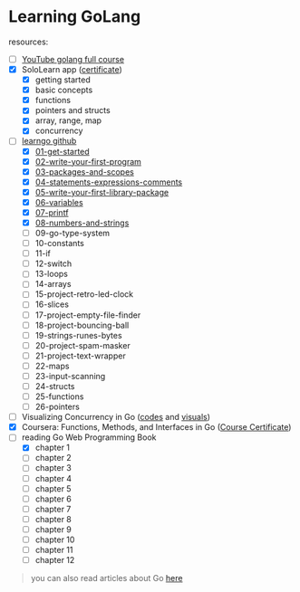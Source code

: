 # Learning GoLang

resources:

- [ ] [YouTube golang full course](https://www.youtube.com/watch?v=yyUHQIec83I&t=1528s)
- [x] SoloLearn app ([certificate](https://www.sololearn.com/Certificate/CT-C8VXYZWC/png))
    - [x] getting started
    - [x] basic concepts
    - [x] functions
    - [x] pointers and structs
    - [x] array, range, map
    - [x] concurrency
- [ ] [learngo github](https://github.com/inancgumus/learngo)
    - [x] [01-get-started](./01-get-started)
    - [x] [02-write-your-first-program](./02-write-your-first-program)
    - [x] [03-packages-and-scopes](./03-packages-and-scopes)
    - [x] [04-statements-expressions-comments](./04-statements-expressions-comments)
    - [x] [05-write-your-first-library-package](./05-write-your-first-library-package)
    - [x] [06-variables](./06-variables)
    - [x] [07-printf](./07-printf)
    - [x] [08-numbers-and-strings](./08-numbers-and-strings)
    - [ ] 09-go-type-system
    - [ ] 10-constants
    - [ ] 11-if
    - [ ] 12-switch
    - [ ] 13-loops
    - [ ] 14-arrays
    - [ ] 15-project-retro-led-clock
    - [ ] 16-slices
    - [ ] 17-project-empty-file-finder
    - [ ] 18-project-bouncing-ball
    - [ ] 19-strings-runes-bytes
    - [ ] 20-project-spam-masker
    - [ ] 21-project-text-wrapper
    - [ ] 22-maps
    - [ ] 23-input-scanning
    - [ ] 24-structs
    - [ ] 25-functions
    - [ ] 26-pointers
- [ ] Visualizing Concurrency in Go ([codes](https://divan.dev/talks/2016/lviv/index.html#/)
  and [visuals](https://divan.dev/posts/go_concurrency_visualize/))
- [x] Coursera: Functions, Methods, and Interfaces in
  Go ([Course Certificate](https://www.coursera.org/account/accomplishments/verify/6LTMNRGVUMZJ))
- [ ] reading Go Web Programming Book
    - [x] chapter 1
    - [ ] chapter 2
    - [ ] chapter 3
    - [ ] chapter 4
    - [ ] chapter 5
    - [ ] chapter 6
    - [ ] chapter 7
    - [ ] chapter 8
    - [ ] chapter 9
    - [ ] chapter 10
    - [ ] chapter 11
    - [ ] chapter 12

> you can also read articles about Go [here](https://github.com/enocom/gopher-reading-list)
